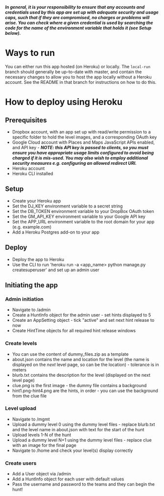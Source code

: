 ***In general, it is your responsibility to ensure that any accounts and credentials used by this app are set up with adequate security and usage caps, such that if they are compromised, no charges or problems will arise. You can check where a given credential is used by searching the code for the name of the environment variable that holds it (see Setup below).***

# Ways to run
You can either run this app hosted (on Heroku) or locally. 
The `local-run` branch should generally be up-to-date with master, and contain the necessary changes to allow you to host the app locally without a Heroku account. See the README in that branch for instructions on how to do this.

# How to deploy using Heroku
## Prerequisites
- Dropbox account, with an app set up with read/write permission to a specific folder to hold the level images, and a corresponding OAuth key
- Google Cloud account with Places and Maps JavaScript APIs enabled, and API key - ***NOTE: this API key is passed to clients, so you must ensure you have appropriate usage limits configured to avoid being charged if it is mis-used. You may also wish to employ additional security measures e.g. configuring an allowed redirect URI.***
- Heroku account
- Heroku CLI installed

## Setup
- Create your Heroku app
- Set the DJ_KEY environment variable to a secret string
- Set the DB_TOKEN environment variable to your DropBox OAuth token
- Set the GM_API_KEY environment variable to your Google API key
- Set the APP_URL environment variable to the root domain for your app (e.g. example.com)
- Add a Heroku Postgres add-on to your app

## Deploy
- Deploy the app to Heroku
- Use the CLI to run 'heroku run -a <app_name> python manage.py createsuperuser' and set up an admin user

## Initiating the app
### Admin initiation
- Navigate to <domain>/admin
- Create a HuntInfo object for the admin user - set hints displayed to 5
- Create an AppSetting object - tick "active" and set next hint release to now
- Create HintTime objects for all required hint release windows

### Create levels
- You can use the content of dummy_files.zip as a template
- about.json contains the name and location for the level (the name is displayed on the *next* level page, so can be the location) - tolerance is in meters
- blurb.txt contains the description for the level (displayed on the next level page)
- clue.png is the first image - the dummy file contains a background
- hint1.png-hint4.png are the hints, in order - you can use the background from the clue file

### Level upload
- Navigate to <domain>/mgmt
- Upload a dummy level 0 using the dummy level files - replace blurb.txt and the level name in about.json with text for the start of the hunt
- Upload levels 1-N of the hunt
- Upload a dummy level N+1 using the dummy level files - replace clue with an image for the final page
- Navigate to <domain>/home and check your level(s) display correctly

### Create users
- Add a User object via <domain>/admin
- Add a HuntInfo object for each user with default values
- Pass the username and password to the teams and they can begin the hunt!
